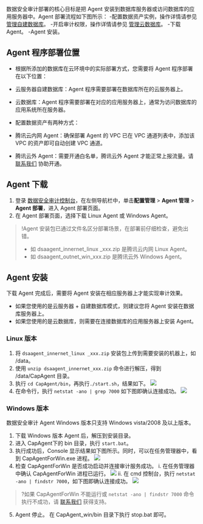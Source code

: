 数据安全审计部署的核心目标是把 Agent 安装到数据库服务器或访问数据库的应用服务器中。Agent 部署流程如下图所示：
<dx-steps>
-配置数据资产实例，操作详情请参见 [管理自建数据库](https://cloud.tencent.com/document/product/856/66075#since)。
-开启审计权限，操作详情请参见 [管理云数据库](https://cloud.tencent.com/document/product/856/66075#cloud)。
-下载 Agent。
-Agent 安装。
</dx-steps>

## Agent 程序部署位置
- 根据所添加的数据库在云环境中的实际部署方式，您需要将 Agent 程序部署在以下位置：
 - 云服务器自建数据库：Agent 程序需要部署在数据库所在的云服务器上。
 - 云数据库：Agent 程序需要部署在对应的应用服务器上，通常为访问数据库的应用系统所在服务器。

- 配置数据资产有两种方式：
 - 腾讯云内网 Agent：确保部署 Agent 的 VPC 已在 VPC 通道列表中，添加该 VPC 的资产即可自动创建 VPC 通道。
 - 腾讯云外 Agent：需要开通白名单，腾讯云外 Agent 才能正常上报流量。请 [联系我们](https://cloud.tencent.com/online-service) 协助开通。   

## Agent 下载
1. 登录 [数据安全审计控制台](https://console.cloud.tencent.com/dsaudit)，在左侧导航栏中，单击**配置管理** > **Agent 管理** > **Agent 部署**，进入 Agent 部署页面。
2. 在 Agent 部署页面，选择下载 Linux Agent 或 Windows Agent。
>!Agent 安装包已通过文件名区分部署场景，在部署前仔细检查，避免出错。
>  - 如 dsaagent_innernet_linux _xxx.zip 是腾讯云内网 Linux Agent。
>  - 如 dsaagent_outnet_win_xxx.zip 是腾讯云外 Windows Agent。

## Agent 安装
下载 Agent 完成后，需要将 Agent 安装在相应服务器上才能实现审计效果。
- 如果您使用的是云服务器 + 自建数据库模式，则建议您将 Agent 安装在数据库服务器上。
- 如果您使用的是云数据库，则需要在连接数据库的应用服务器上安装 Agent。

### Linux 版本
1. 将 `dsaagent_innernet_linux _xxx.zip` 安装包上传到需要安装的机器上，如 /data。
2. 使用 `unzip dsaagent_innernet_xxx.zip` 命令进行解压，得到 /data/CapAgent 目录。
3. 执行 `cd CapAgent/bin`，再执行`./start.sh`，结果如下。
![](https://qcloudimg.tencent-cloud.cn/raw/81b0f1add2be91ed9930ced33b975d39.png)
4. 在命令行，执行 `netstat -ano | grep 7000` 如下图即确认连接成功。
![](https://qcloudimg.tencent-cloud.cn/raw/cb7d4975c71891640172832428d420d7.png)

### Windows 版本
数据安全审计 Agent Windows 版本只支持 Windows vista/2008 及以上版本。
1. 下载 Windows 版本 Agent 后，解压到安装目录。
2. 进入 CapAgent下的 bin 目录，执行 `start.bat`。
3. 执行成功后，Console 显示结果如下图所示。同时，可以在任务管理器中，看到 CapAgentForWin.exe 进程。
![](https://qcloudimg.tencent-cloud.cn/raw/d7bfc6e6d21ac23cbb2fd9e35f146d26.png)
4. 检查 CapAgentForWin 是否成功启动并连接审计服务成功。
i. 在任务管理器中确认 CapAgentForWin 进程已运行。
![](https://qcloudimg.tencent-cloud.cn/raw/5ebac0aaadfc5ceaa350f14c1fd04062.png)
ii. 在 cmd 控制台，执行 `netstat -ano | findstr 7000`，如下图即确认连接成功。
![](https://qcloudimg.tencent-cloud.cn/raw/0fa3c0a35ba97567d719d44f0782cbcd.png)
>?如果 CapAgentForWin 不能运行或 `netstat -ano | findstr 7000` 命令执行不成功，请  [联系我们](https://cloud.tencent.com/online-service) 获得支持。
5. Agent 停止。
在 CapAgent_win/bin 目录下执行 stop.bat 即可。
